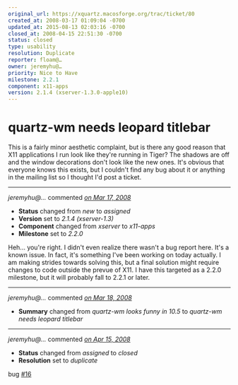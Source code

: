 ```yaml
---
original_url: https://xquartz.macosforge.org/trac/ticket/80
created_at: 2008-03-17 01:09:04 -0700
updated_at: 2015-08-13 02:03:16 -0700
closed_at: 2008-04-15 22:51:30 -0700
status: closed
type: usability
resolution: Duplicate
reporter: floam@…
owner: jeremyhu@…
priority: Nice to Have
milestone: 2.2.1
component: x11-apps
version: 2.1.4 (xserver-1.3.0-apple10)
---
```


quartz-wm needs leopard titlebar
================================


This is a fairly minor aesthetic complaint, but is there any good reason that X11 applications I run look like they're running in Tiger? The shadows are off and the window decorations don't look like the new ones. It's obvious that everyone knows this exists, but I couldn't find any bug about it or anything in the mailing list so I thought I'd post a ticket.



---

*jeremyhu@…* commented *[on Mar 17, 2008](https://xquartz.macosforge.org/trac/ticket/80#comment:1 "March 17, 2008 at 2:24 AM PDT")*

-   **Status** changed from *new* to *assigned*
-   **Version** set to *2.1.4 (xserver-1.3)*
-   **Component** changed from *xserver* to *x11-apps*
-   **Milestone** set to *2.2.0*

Heh... you're right. I didn't even realize there wasn't a bug report here. It's a known issue. In fact, it's something I've been working on today actually. I am making strides towards solving this, but a final solution might require changes to code outside the prevue of X11. I have this targeted as a 2.2.0 milestone, but it will probably fall to 2.2.1 or later.



---

*jeremyhu@…* commented *[on Mar 18, 2008](https://xquartz.macosforge.org/trac/ticket/80#comment:2 "March 18, 2008 at 8:45 PM PDT")*

-   **Summary** changed from *quartz-wm looks funny in 10.5* to *quartz-wm needs leopard titlebar*



---

*jeremyhu@…* commented *[on Apr 15, 2008](https://xquartz.macosforge.org/trac/ticket/80#comment:3 "April 15, 2008 at 10:51 PM PDT")*

-   **Status** changed from *assigned* to *closed*
-   **Resolution** set to *duplicate*

bug [\#⁠16](https://xquartz.macosforge.org/trac/ticket/16)



